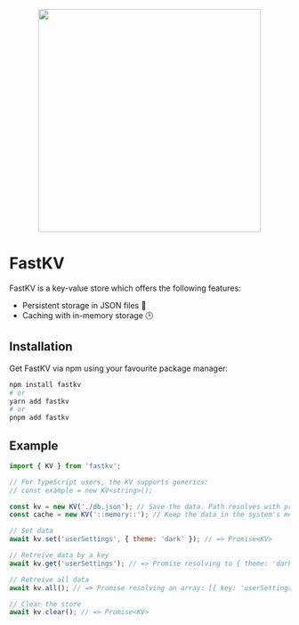 <div align="center">
  <img src="https://jvk6hm88bttdy90i.public.blob.vercel-storage.com/fastkv-transparent.png" width="400"/>
</div>

# FastKV

FastKV is a key-value store which offers the following features:

- Persistent storage in JSON files 📁
- Caching with in-memory storage 🕒

## Installation

Get FastKV via npm using your favourite package manager:

```sh
npm install fastkv
# or
yarn add fastkv
# or
pnpm add fastkv
```

## Example

```js
import { KV } from 'fastkv';

// For TypeScript users, the KV supports generics:
// const example = new KV<string>();

const kv = new KV('./db.json'); // Save the data. Path resolves with process.cwd()
const cache = new KV('::memory::'); // Keep the data in the system's memory.

// Set data
await kv.set('userSettings', { theme: 'dark' }); // => Promise<KV>

// Retreive data by a key
await kv.get('userSettings'); // => Promise resolving to { theme: 'dark' }

// Retreive all data
await kv.all(); // => Promise resolving an array: [{ key: 'userSettings', value: { theme: 'dark' } }]

// Clear the store
await kv.clear(); // => Promise<KV>
```
